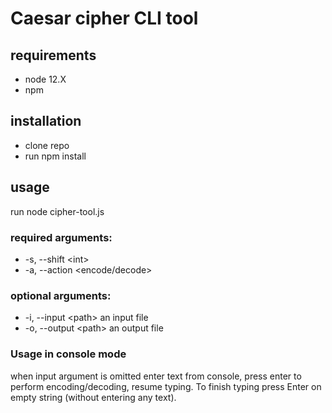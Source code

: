 # Caesar cipher CLI tool
## requirements
- node 12.X
- npm
## installation
- clone repo
- run npm install
## usage
run node cipher-tool.js 
### required arguments:
- -s, --shift \<int\> 
- -a, --action \<encode/decode\> 
### optional arguments:
- -i, --input \<path\> an input file 
- -o, --output \<path\> an output file 

### Usage in console mode
when input argument is omitted enter text from console, press enter to perform encoding/decoding, resume typing. To finish typing press Enter on empty string (without entering any text).